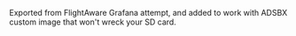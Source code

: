 Exported from FlightAware Grafana attempt, and added to work with ADSBX custom image that won't wreck your SD card.
